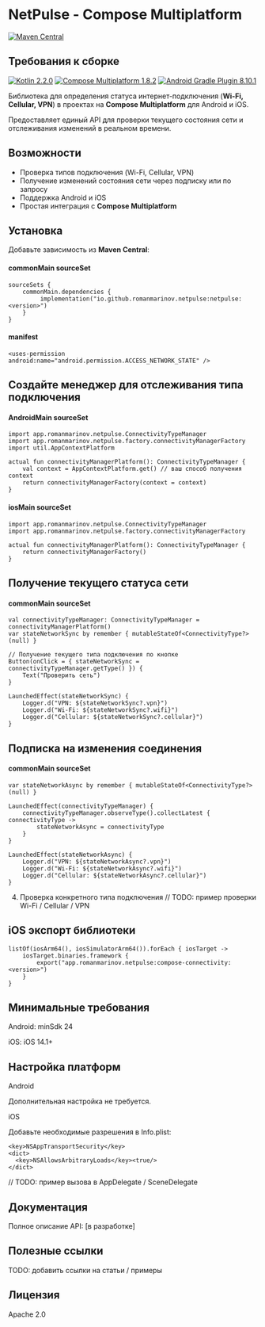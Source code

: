 # NetPulse - Compose Multiplatform

[![Maven Central](https://img.shields.io/maven-central/v/io.github.romanmarinov.netpulse/netpulse)](https://search.maven.org/artifact/io.github.romanmarinov.netpulse/netpulse)

## Требования к сборке

[![Kotlin 2.2.0](https://img.shields.io/badge/Kotlin-2.2.0-blue?style=flat-square)](https://kotlinlang.org/)&#32;
[![Compose Multiplatform 1.8.2](https://img.shields.io/badge/Compose%20Multiplatform-1.8.2-purple?style=flat-square)](https://github.com/JetBrains/compose-multiplatform)&#32;
[![Android Gradle Plugin 8.10.1](https://img.shields.io/badge/Android%20Gradle%20Plugin-8.10.1-green?style=flat-square)](https://developer.android.com/studio/releases/gradle-plugin)


Библиотека для определения статуса интернет-подключения (**Wi-Fi, Cellular, VPN**) в проектах на **Compose Multiplatform** для Android и iOS.  

Предоставляет единый API для проверки текущего состояния сети и отслеживания изменений в реальном времени.

## Возможности
  
- Проверка типов подключения (Wi-Fi, Cellular, VPN)  
- Получение изменений состояния сети через подписку или по запросу
- Поддержка Android и iOS
- Простая интеграция с **Compose Multiplatform**  

## Установка

Добавьте зависимость из **Maven Central**:
#### commonMain sourceSet 
```
sourceSets {
    commonMain.dependencies {
         implementation("io.github.romanmarinov.netpulse:netpulse:<version>")
    }
}
```
#### manifest 
```
<uses-permission android:name="android.permission.ACCESS_NETWORK_STATE" />
```
## Создайте менеджер для отслеживания типа подключения
#### AndroidMain sourceSet 
```
import app.romanmarinov.netpulse.ConnectivityTypeManager
import app.romanmarinov.netpulse.factory.connectivityManagerFactory
import util.AppContextPlatform

actual fun connectivityManagerPlatform(): ConnectivityTypeManager {
    val context = AppContextPlatform.get() // ваш способ получения context
    return connectivityManagerFactory(context = context)
}
```
#### iosMain sourceSet 
```
import app.romanmarinov.netpulse.ConnectivityTypeManager
import app.romanmarinov.netpulse.factory.connectivityManagerFactory

actual fun connectivityManagerPlatform(): ConnectivityTypeManager {
    return connectivityManagerFactory()
}
```
## Получение текущего статуса сети
#### commonMain sourceSet 
```
val connectivityTypeManager: ConnectivityTypeManager = connectivityManagerPlatform()
var stateNetworkSync by remember { mutableStateOf<ConnectivityType?>(null) }

// Получение текущего типа подключения по кнопке
Button(onClick = { stateNetworkSync = connectivityTypeManager.getType() }) {
    Text("Проверить сеть")
}

LaunchedEffect(stateNetworkSync) {
    Logger.d("VPN: ${stateNetworkSync?.vpn}")
    Logger.d("Wi-Fi: ${stateNetworkSync?.wifi}")
    Logger.d("Cellular: ${stateNetworkSync?.cellular}")
}
```
## Подписка на изменения соединения
#### commonMain sourceSet 
```
var stateNetworkAsync by remember { mutableStateOf<ConnectivityType?>(null) }

LaunchedEffect(connectivityTypeManager) {
    connectivityTypeManager.observeType().collectLatest { connectivityType ->
        stateNetworkAsync = connectivityType
    }
}

LaunchedEffect(stateNetworkAsync) {
    Logger.d("VPN: ${stateNetworkAsync?.vpn}")
    Logger.d("Wi-Fi: ${stateNetworkAsync?.wifi}")
    Logger.d("Cellular: ${stateNetworkAsync?.cellular}")
}
```
4. Проверка конкретного типа подключения
// TODO: пример проверки Wi-Fi / Cellular / VPN

## iOS экспорт библиотеки
```
listOf(iosArm64(), iosSimulatorArm64()).forEach { iosTarget ->
    iosTarget.binaries.framework {
        export("app.romanmarinov.netpulse:compose-connectivity:<version>")
    }
}
```
## Минимальные требования

Android: minSdk 24

iOS: iOS 14.1+

## Настройка платформ
Android

Дополнительная настройка не требуется.

iOS

Добавьте необходимые разрешения в Info.plist:
```
<key>NSAppTransportSecurity</key>
<dict>
  <key>NSAllowsArbitraryLoads</key><true/>
</dict>
```
// TODO: пример вызова в AppDelegate / SceneDelegate

## Документация

Полное описание API: [в разработке]

## Полезные ссылки

TODO: добавить ссылки на статьи / примеры

## Лицензия

Apache 2.0

